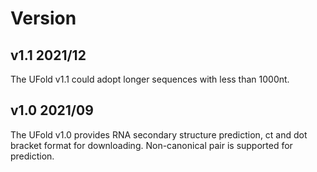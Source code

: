 # Version 

## v1.1 2021/12
The UFold v1.1 could adopt longer sequences with less than 1000nt. 

## v1.0  2021/09
The UFold v1.0 provides RNA secondary structure prediction, ct and dot bracket format for downloading. Non-canonical pair is supported for 
prediction. 
